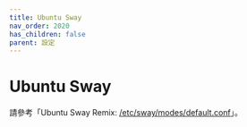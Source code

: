 ```yaml
---
title: Ubuntu Sway
nav_order: 2020
has_children: false
parent: 設定
---
```



# Ubuntu Sway


請參考「Ubuntu Sway Remix: [/etc/sway/modes/default.conf](https://github.com/Ubuntu-Sway/ubuntusway-default-settings/blob/jammy/etc/sway/modes/default.conf)」。
